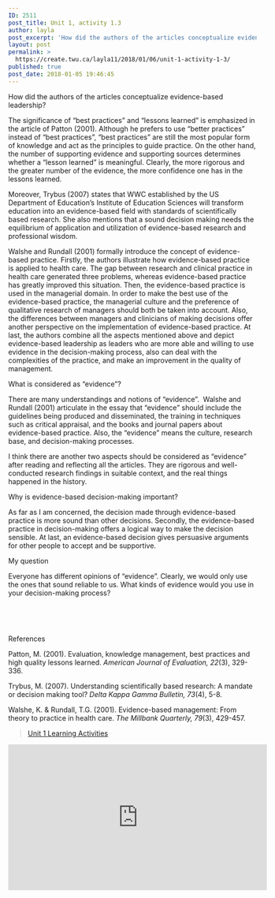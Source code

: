 ```yaml
---
ID: 2511
post_title: Unit 1, activity 1.3
author: layla
post_excerpt: 'How did the authors of the articles conceptualize evidence-based leadership? The significance of &ldquo;best practices&rdquo; and &ldquo;lessons learned&rdquo; is emphasized in the article of Patton (2001). Although he prefers to use &ldquo;better practices&rdquo; instead of &ldquo;best practices&rdquo;, &ldquo;best practices&rdquo; are still the most popular form of knowledge and act as the principles to guide practice. &hellip; <p><a href="https://create.twu.ca/layla11/2018/01/06/unit-1-activity-1-3/">Continue reading<span> "Unit 1, activity 1.3"</span></a></p>'
layout: post
permalink: >
  https://create.twu.ca/layla11/2018/01/06/unit-1-activity-1-3/
published: true
post_date: 2018-01-05 19:46:45
---
```

<p>How did the authors of the articles conceptualize evidence-based leadership?</p>
<p>The significance of “best practices” and “lessons learned” is emphasized in the article of Patton (2001). Although he prefers to use “better practices” instead of “best practices”, “best practices” are still the most popular form of knowledge and act as the principles to guide practice. On the other hand, the number of supporting evidence and supporting sources determines whether a “lesson learned” is meaningful. Clearly, the more rigorous and the greater number of the evidence, the more confidence one has in the lessons learned.</p>
<p>Moreover, Trybus (2007) states that WWC established by the US Department of Education’s Institute of Education Sciences will transform education into an evidence-based field with standards of scientifically based research. She also mentions that a sound decision making needs the equilibrium of application and utilization of evidence-based research and professional wisdom.</p>
<p>Walshe and Rundall (2001) formally introduce the concept of evidence-based practice. Firstly, the authors illustrate how evidence-based practice is applied to health care. The gap between research and clinical practice in health care generated three problems, whereas evidence-based practice has greatly improved this situation. Then, the evidence-based practice is used in the managerial domain. In order to make the best use of the evidence-based practice, the managerial culture and the preference of qualitative research of managers should both be taken into account. Also, the differences between managers and clinicians of making decisions offer another perspective on the implementation of evidence-based practice. At last, the authors combine all the aspects mentioned above and depict evidence-based leadership as leaders who are more able and willing to use evidence in the decision-making process, also can deal with the complexities of the practice, and make an improvement in the quality of management.</p>
<p>What is considered as “evidence”?</p>
<p>There are many understandings and notions of “evidence”.  Walshe and Rundall (2001) articulate in the essay that “evidence” should include the guidelines being produced and disseminated, the training in techniques such as critical appraisal, and the books and journal papers about evidence-based practice. Also, the “evidence” means the culture, research base, and decision-making processes.</p>
<p>I think there are another two aspects should be considered as “evidence” after reading and reflecting all the articles. They are rigorous and well-conducted research findings in suitable context, and the real things happened in the history.</p>
<p>Why is evidence-based decision-making important?</p>
<p>As far as I am concerned, the decision made through evidence-based practice is more sound than other decisions. Secondly, the evidence-based practice in decision-making offers a logical way to make the decision sensible. At last, an evidence-based decision gives persuasive arguments for other people to accept and be supportive.</p>
<p>My question</p>
<p>Everyone has different opinions of “evidence”. Clearly, we would only use the ones that sound reliable to us. What kinds of evidence would you use in your decision-making process?</p>
<p>&nbsp;</p>
<p>&nbsp;</p>
<p>References</p>
<p>Patton, M. (2001). Evaluation, knowledge management, best practices and high quality lessons learned. <em>American Journal of Evaluation, 22</em>(3), 329-336.</p>
<p>Trybus, M. (2007). Understanding scientifically based research: A mandate or decision making tool? <em>Delta Kappa Gamma Bulletin, 73</em>(4), 5-8.</p>
<p>Walshe, K. &amp; Rundall, T.G. (2001). Evidence-based management: From theory to practice in health care. <em>The Millbank Quarterly, 79</em>(3), 429-457.</p>
<blockquote class="wp-embedded-content" data-secret="VPDYWaJYKc"><p><a href="https://create.twu.ca/ldrs591-sp18/unit-1-learning-activities/">Unit 1 Learning Activities</a></p></blockquote>
<p><iframe class="wp-embedded-content" sandbox="allow-scripts" security="restricted" src="https://create.twu.ca/ldrs591-sp18/unit-1-learning-activities/embed/#?secret=VPDYWaJYKc" data-secret="VPDYWaJYKc" width="525" height="296" title="&#8220;Unit 1 Learning Activities&#8221; &#8212; Leadership 591: Scholarly Inquiry" frameborder="0" marginwidth="0" marginheight="0" scrolling="no"></iframe></p>
<p>&nbsp;</p>
<p>&nbsp;</p>
<p>&nbsp;</p>